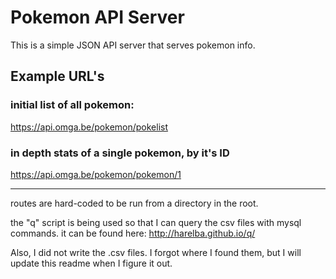 # Pokemon API Server
This is a simple JSON API server that serves pokemon info.

## Example URL's
### initial list of all pokemon:
https://api.omga.be/pokemon/pokelist

### in depth stats of a single pokemon, by it's ID
https://api.omga.be/pokemon/pokemon/1

---

routes are hard-coded to be run from a directory in the root.


the "q" script is being used so that I can query the csv files with mysql commands.
it can be found here:
http://harelba.github.io/q/

Also, I did not write the .csv files.  I forgot where I found them, but I will update this readme when I figure it out.
